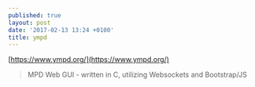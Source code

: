 ```yaml
---
published: true
layout: post
date: '2017-02-13 13:24 +0100'
title: ympd
---
```

[https://www.ympd.org/](https://www.ympd.org/)

> MPD Web GUI - written in C, utilizing Websockets and Bootstrap/JS